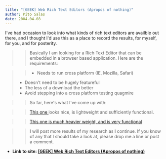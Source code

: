 ```yaml
---
title: "[GEEK] Web Rich Text Editors (Apropos of nothing)"
author: Pito Salas
date: 2004-04-08
---
```


I've had occasion to look into what kinds of rich text editors are availble
out there, and I thought I'd use this as a place to record the results, for
myself, for you, and for posterity.

>>

>> Basically I am looking for a Rich Text Editor that can be embedded in a
browser based application. Here are the requirements:

>>

>> - Needs to run cross platform (IE, Mozilla, Safari)  
> - Doesn't need to be hugely featureful  
> - The less of a download the better  
> - Avoid stepping into a cross platform testing quagmire
>>

>> So far, here's what I've come up with:

>>

>> [This one ](<http://www.kevinroth.com/rte/demo.htm>)looks nice, is
lightweight and sufficiently functional.

>>

>> [This one is much heavier weight, and is very
functional](<http://kupu.oscom.org/>)

>>

>> I will post more results of my research as I continue. If you know of any
that I should take a look at, please drop me a line or post a comment.


* **Link to site:** **[[GEEK] Web Rich Text Editors (Apropos of nothing)](None)**
